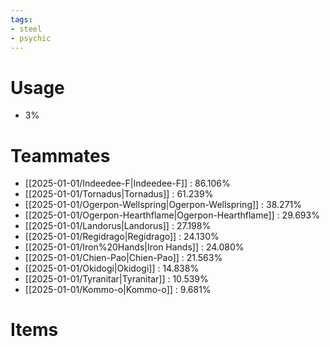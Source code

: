 ```yaml
---
tags:
- steel
- psychic
---
```

# Usage
- 3%
# Teammates
- [[2025-01-01/Indeedee-F|Indeedee-F]] : 86.106%
- [[2025-01-01/Tornadus|Tornadus]] : 61.239%
- [[2025-01-01/Ogerpon-Wellspring|Ogerpon-Wellspring]] : 38.271%
- [[2025-01-01/Ogerpon-Hearthflame|Ogerpon-Hearthflame]] : 29.693%
- [[2025-01-01/Landorus|Landorus]] : 27.198%
- [[2025-01-01/Regidrago|Regidrago]] : 24.130%
- [[2025-01-01/Iron%20Hands|Iron Hands]] : 24.080%
- [[2025-01-01/Chien-Pao|Chien-Pao]] : 21.563%
- [[2025-01-01/Okidogi|Okidogi]] : 14.838%
- [[2025-01-01/Tyranitar|Tyranitar]] : 10.539%
- [[2025-01-01/Kommo-o|Kommo-o]] : 9.681%
# Items